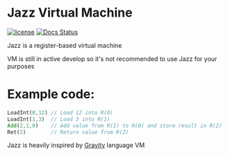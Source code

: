 # Jazz Virtual Machine
[![license](https://img.shields.io/badge/license-MIT-blue.svg)](https://github.com/playXE/Jazz/blob/master/LICENSE)
[![Docs Status](https://docs.rs/jazz/badge.svg)](https://docs.rs/jazz)


Jazz is a register-based virtual machine

VM is still in active develop so it's not recommended to use Jazz for your purposes

# Example code:
```rust
LoadInt(0,12) // Load 12 into R(0)
LoadInt(1,3)  // Load 3 into R(1)
Add(2,1,0)    // Add value from R(1) to R(0) and store result in R(2)
Ret(2)        // Return value from R(2)
 ```

Jazz is heavily inspired by [Gravity](https://marcobambini.github.io/gravity/#/) language VM
